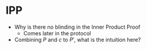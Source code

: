 # IPP
- Why is there no blinding in the Inner Product Proof
	- Comes later in the protocol
- Combining $P$ and $c$ to $P'$, what is the intuition here?
